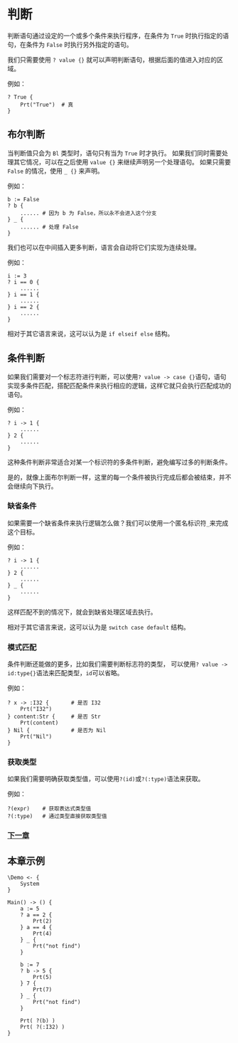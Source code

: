 # 判断
判断语句通过设定的一个或多个条件来执行程序，在条件为 `True` 时执行指定的语句，在条件为 `False` 时执行另外指定的语句。

我们只需要使用 `? value {}` 就可以声明判断语句，根据后面的值进入对应的区域。

例如：
```
? True {
    Prt("True")  # 真
}
```
## 布尔判断
当判断值只会为 `Bl` 类型时，语句只有当为 `True` 时才执行。
如果我们同时需要处理其它情况，可以在之后使用 `value {}` 来继续声明另一个处理语句。
如果只需要 `False` 的情况，使用 `_ {}` 来声明。

例如：
```
b := False
? b {
    ...... # 因为 b 为 False，所以永不会进入这个分支 
} _ {
    ...... # 处理 False
}
```

我们也可以在中间插入更多判断，语言会自动将它们实现为连续处理。

例如：
```
i := 3
? i == 0 {
    ......
} i == 1 {
    ......
} i == 2 {
    ......
}
```

相对于其它语言来说，这可以认为是 `if elseif else` 结构。
## 条件判断
如果我们需要对一个标志符进行判断，可以使用`? value -> case {}`语句，语句实现多条件匹配，搭配匹配条件来执行相应的逻辑，这样它就只会执行匹配成功的语句。

例如：
```
? i -> 1 {
    ......
} 2 {
    ......
}
```
这种条件判断非常适合对某一个标识符的多条件判断，避免编写过多的判断条件。

是的，就像上面布尔判断一样，这里的每一个条件被执行完成后都会被结束，并不会继续向下执行。

### 缺省条件
如果需要一个缺省条件来执行逻辑怎么做？我们可以使用一个匿名标识符`_`来完成这个目标。

例如：
```
? i -> 1 {
    ......
} 2 {
    ......
} _ {
    ......
}
```
这样匹配不到的情况下，就会到缺省处理区域去执行。

相对于其它语言来说，这可以认为是 `switch case default` 结构。

### 模式匹配
条件判断还能做的更多，比如我们需要判断标志符的类型，
可以使用`? value -> id:type{}`语法来匹配类型，`id`可以省略。

例如：
```
? x -> :I32 {       # 是否 I32
    Prt("I32")
} content:Str {     # 是否 Str
    Prt(content)
} Nil {             # 是否为 Nil
    Prt("Nil")
}
```
### 获取类型
如果我们需要明确获取类型值，可以使用`?(id)`或`?(:type)`语法来获取。

例如：
```
?(expr)    # 获取表达式类型值
?(:type)   # 通过类型直接获取类型值
```
### [下一章](loop.md)

## 本章示例
```
\Demo <- {
    System
}

Main() -> () {
    a := 5
    ? a == 2 { 
        Prt(2) 
    } a == 4 { 
        Prt(4) 
    } _ { 
        Prt("not find") 
    }

    b := 7
    ? b -> 5 { 
        Prt(5) 
    } 7 { 
        Prt(7) 
    } _ { 
        Prt("not find") 
    }

    Prt( ?(b) )
    Prt( ?(:I32) )
}
```